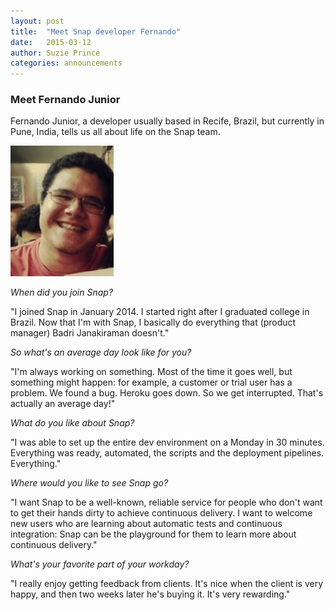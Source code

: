 ```yaml
---
layout: post
title:  "Meet Snap developer Fernando"
date:   2015-03-12
author: Suzie Prince
categories: announcements
---
```


### Meet Fernando Junior
Fernando Junior, a developer usually based in Recife, Brazil, but currently in Pune, India, tells us all about life on the Snap team.

<img src="/assets/images/screenshots/Fernando2.jpeg" class="image" width="165" height="209"/>

*When did you join Snap?*

"I joined Snap in January 2014. I started right after I graduated college in Brazil. Now that I'm with Snap, I basically do everything that (product manager) Badri Janakiraman doesn't."

*So what's an average day look like for you?*

"I'm always working on something. Most of the time it goes well, but something might happen: for example, a customer or trial user has a problem. We found a bug. Heroku goes down. So we get interrupted. That's actually an average day!"

*What do you like about Snap?*

"I was able to set up the entire dev environment on a Monday in 30 minutes. Everything was ready, automated, the scripts and the deployment pipelines. Everything."

*Where would you like to see Snap go?*

"I want Snap to be a well-known, reliable service for people who don't want to get their hands dirty to achieve continuous delivery. I want to welcome new users who are learning about automatic tests and continuous integration: Snap can be the playground for them to learn more about continuous delivery."

*What's your favorite part of your workday?*

"I really enjoy getting feedback from clients. It's nice when the client is very happy, and then two weeks later he's buying it. It's very rewarding."

